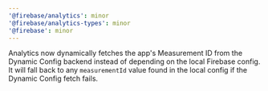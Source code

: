 ```yaml
---
'@firebase/analytics': minor
'@firebase/analytics-types': minor
'@firebase': minor
---
```


Analytics now dynamically fetches the app's Measurement ID from the Dynamic Config backend
instead of depending on the local Firebase config. It will fall back to any `measurementId`
value found in the local config if the Dynamic Config fetch fails.
